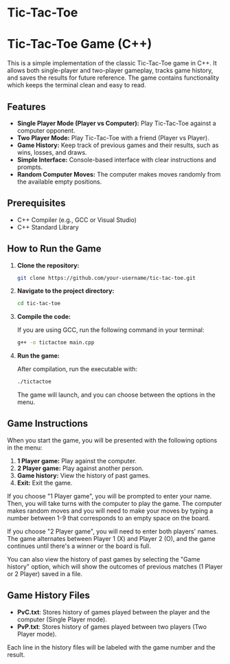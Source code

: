 # Tic-Tac-Toe
# Tic-Tac-Toe Game (C++)

This is a simple implementation of the classic Tic-Tac-Toe game in C++. It allows both single-player and two-player gameplay, tracks game history, and saves the results for future reference. The game contains functionality which keeps the terminal clean and easy to read.

## Features

- **Single Player Mode (Player vs Computer):** Play Tic-Tac-Toe against a computer opponent.
- **Two Player Mode:** Play Tic-Tac-Toe with a friend (Player vs Player).
- **Game History:** Keep track of previous games and their results, such as wins, losses, and draws.
- **Simple Interface:** Console-based interface with clear instructions and prompts.
- **Random Computer Moves:** The computer makes moves randomly from the available empty positions.

## Prerequisites

- C++ Compiler (e.g., GCC or Visual Studio)
- C++ Standard Library

## How to Run the Game

1. **Clone the repository:**

    ```bash
    git clone https://github.com/your-username/tic-tac-toe.git
    ```

2. **Navigate to the project directory:**

    ```bash
    cd tic-tac-toe
    ```

3. **Compile the code:**
   
    If you are using GCC, run the following command in your terminal:

    ```bash
    g++ -o tictactoe main.cpp
    ```

4. **Run the game:**

    After compilation, run the executable with:

    ```bash
    ./tictactoe
    ```

    The game will launch, and you can choose between the options in the menu.

## Game Instructions

When you start the game, you will be presented with the following options in the menu:

1. **1 Player game:** Play against the computer.
2. **2 Player game:** Play against another person.
3. **Game history:** View the history of past games.
4. **Exit:** Exit the game.

If you choose "1 Player game", you will be prompted to enter your name. Then, you will take turns with the computer to play the game. The computer makes random moves and you will need to make your moves by typing a number between 1-9 that corresponds to an empty space on the board.

If you choose "2 Player game", you will need to enter both players' names. The game alternates between Player 1 (X) and Player 2 (O), and the game continues until there's a winner or the board is full.

You can also view the history of past games by selecting the "Game history" option, which will show the outcomes of previous matches (1 Player or 2 Player) saved in a file.

## Game History Files

- **PvC.txt**: Stores history of games played between the player and the computer (Single Player mode).
- **PvP.txt**: Stores history of games played between two players (Two Player mode).

Each line in the history files will be labeled with the game number and the result.

